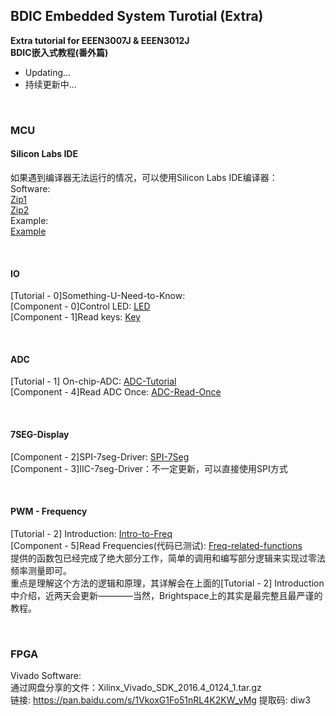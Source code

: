 ## BDIC Embedded System Turotial (Extra)

**Extra tutorial for EEEN3007J & EEEN3012J**  
**BDIC嵌入式教程(番外篇)**  

- Updating...
- 持续更新中...

<br> 

### MCU
#### Silicon Labs IDE
  如果遇到编译器无法运行的情况，可以使用Silicon Labs IDE编译器：  
  Software:  
  [Zip1](./C8051F/mcu_ide.zip.001)  
  [Zip2](./C8051F/mcu_ide.zip.002)  
  Example:  
  [Example](./C8051F/SLIDE/Blinky)  
  
<br> 

#### IO
  [Tutorial - 0]Something-U-Need-to-Know:  
  [Component - 0]Control LED: [LED](./C8051F/Lab1/led_ctrl.c)  
  [Component - 1]Read keys: [Key](./C8051F/Blinky/key.c)  

<br> 

#### ADC
  [Tutorial - 1] On-chip-ADC: [ADC-Tutorial](./C8051F/ADC/adc.md)  
  [Component - 4]Read ADC Once: [ADC-Read-Once](./C8051F/ADC/adc.c)  

<br> 

#### 7SEG-Display
  [Component - 2]SPI-7seg-Driver: [SPI-7Seg](./C8051F/Serial7Seg/SPI_7Seg.c)  
  [Component - 3]IIC-7seg-Driver：不一定更新，可以直接使用SPI方式  

<br> 

#### PWM - Frequency
  [Tutorial - 2] Introduction: [Intro-to-Freq](./C8051F/Freq/intro_freq.md)  
  [Component - 5]Read Frequencies(代码已测试): [Freq-related-functions](./C8051F/Freq/Freq.c)  
  提供的函数包已经完成了绝大部分工作，简单的调用和编写部分逻辑来实现过零法频率测量即可。  
  重点是理解这个方法的逻辑和原理，其详解会在上面的[Tutorial - 2] Introduction中介绍，近两天会更新————当然，Brightspace上的其实是最完整且最严谨的教程。  

<br> 

### FPGA
Vivado Software:  
通过网盘分享的文件：Xilinx_Vivado_SDK_2016.4_0124_1.tar.gz  
链接: https://pan.baidu.com/s/1VkoxG1Fo51nRL4K2KW_yMg 提取码: diw3  
    

